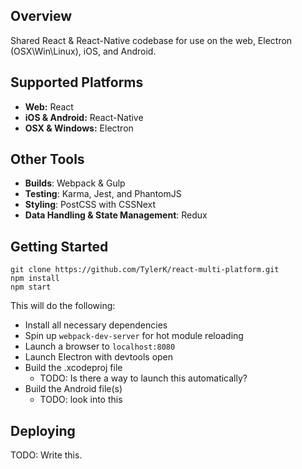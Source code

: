 ## Overview
Shared React &amp; React-Native codebase for use on the web, Electron (OSX\Win\Linux), iOS, and Android. 

## Supported Platforms
* **Web:** React
* **iOS & Android:** React-Native
* **OSX & Windows:** Electron

## Other Tools
* **Builds**: Webpack & Gulp
* **Testing**: Karma, Jest, and PhantomJS
* **Styling**: PostCSS with CSSNext
* **Data Handling & State Management**: Redux

## Getting Started
```
git clone https://github.com/TylerK/react-multi-platform.git
npm install
npm start
```

This will do the following:
* Install all necessary dependencies
* Spin up `webpack-dev-server` for hot module reloading
* Launch a browser to `localhost:8080`
* Launch Electron with devtools open
* Build the .xcodeproj file 
    * TODO: Is there a way to launch this automatically? 
* Build the Android file(s) 
    * TODO: look into this

## Deploying
TODO: Write this.
